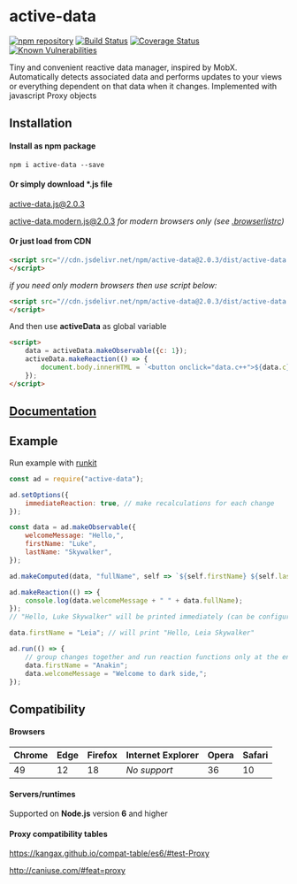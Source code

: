 # active-data

[![npm repository](https://img.shields.io/npm/v/active-data.svg)](https://www.npmjs.com/package/active-data)
[![Build Status](https://travis-ci.org/forceuser/active-data.svg?branch=master)](https://travis-ci.org/forceuser/active-data)
[![Coverage Status](https://img.shields.io/codecov/c/github/forceuser/active-data/master.svg)](https://codecov.io/gh/forceuser/active-data)
[![Known Vulnerabilities](https://snyk.io/test/github/forceuser/active-data/badge.svg)](https://snyk.io/test/github/forceuser/active-data)

Tiny and convenient reactive data manager, inspired by MobX. Automatically detects associated data and performs updates to your views or everything dependent on that data when it changes. Implemented with javascript Proxy objects

## Installation

#### Install as npm package

```shell
npm i active-data --save
```

#### Or simply download \*.js file

[active-data.js@2.0.3](https://github.com/forceuser/active-data/releases/download/2.0.3/active-data.js)

[active-data.modern.js@2.0.3](https://github.com/forceuser/active-data/releases/download/2.0.3/active-data.modern.js) *for modern browsers only (see [.browserlistrc](https://github.com/forceuser/active-data/blob/master/.browserslistrc))*

#### Or just load from CDN

```html
<script src="//cdn.jsdelivr.net/npm/active-data@2.0.3/dist/active-data.js" integrity="sha512-8IP/TmMcvLmddR7nYXV3lgWo1bE6wkGyxAipocQZtsY7bZvFqElnEEk+58SQZsnN9s9DDwnFXjgQea1l8MJRpA==" crossorigin="anonymous">
</script>
```

*if you need only modern browsers then use script below:*

```html
<script src="//cdn.jsdelivr.net/npm/active-data@2.0.3/dist/active-data.modern.js" integrity="sha512-3sLTdVbel0O07wZutszRjrKFGxS1VJo8E/2VCVPmgEiReM63TCFJ0WloBaNHhVDipF/ZU0HmmINoRIjS7+mK0A==" crossorigin="anonymous">
</script>
```

And then use **activeData** as global variable
```html
<script>
	data = activeData.makeObservable({c: 1});
	activeData.makeReaction(() => {
		document.body.innerHTML = `<button onclick="data.c++">${data.c}</button>`;
	});
</script>
```
## [Documentation](./DOCUMENTATION.md)

## Example

Run example with [runkit](https://npm.runkit.com/active-data)

```js
const ad = require("active-data");

ad.setOptions({
	immediateReaction: true, // make recalculations for each change
});

const data = ad.makeObservable({
	welcomeMessage: "Hello,",
	firstName: "Luke",
	lastName: "Skywalker",
});

ad.makeComputed(data, "fullName", self => `${self.firstName} ${self.lastName}`);

ad.makeReaction(() => {
	console.log(data.welcomeMessage + " " + data.fullName);
});
// "Hello, Luke Skywalker" will be printed immediately (can be configured)

data.firstName = "Leia"; // will print "Hello, Leia Skywalker"

ad.run(() => {
	// group changes together and run reaction functions only at the end
	data.firstName = "Anakin";
	data.welcomeMessage = "Welcome to dark side,";
});

```

## Compatibility

#### Browsers

| Chrome | Edge | Firefox | Internet Explorer | Opera | Safari |
| ------ | ---- | ------- | ----------------- | ----- | ------ |
| 49     | 12   | 18      | *No support*      | 36    | 10     |

#### Servers/runtimes

Supported on **Node.js** version **6** and higher

#### Proxy compatibility tables

https://kangax.github.io/compat-table/es6/#test-Proxy

http://caniuse.com/#feat=proxy
